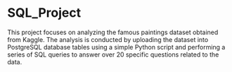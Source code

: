 # SQL_Project
This project focuses on analyzing the famous paintings dataset obtained from Kaggle. The analysis is conducted by uploading the dataset into PostgreSQL database tables using a simple Python script and performing a series of SQL queries to answer over 20 specific questions related to the data.
